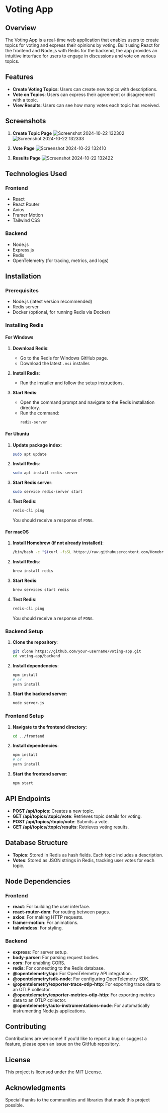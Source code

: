 # Voting App

## Overview

The Voting App is a real-time web application that enables users to create topics for voting and express their opinions by voting. Built using React for the frontend and Node.js with Redis for the backend, the app provides an intuitive interface for users to engage in discussions and vote on various topics.

## Features

- **Create Voting Topics**: Users can create new topics with descriptions.
- **Vote on Topics**: Users can express their agreement or disagreement with a topic.
- **View Results**: Users can see how many votes each topic has received.

## Screenshots

1. **Create Topic Page**
   ![Screenshot 2024-10-22 132302](https://github.com/user-attachments/assets/5aeecd85-b30b-4cff-b810-a5605aab19ec)
   ![Screenshot 2024-10-22 132333](https://github.com/user-attachments/assets/84c09e88-9f2d-4e8d-81f0-e87f4f42941c)

3. **Vote Page**
   ![Screenshot 2024-10-22 132410](https://github.com/user-attachments/assets/2d42b96d-471a-4e2e-8af4-d297eea35060)

5. **Results Page**
   ![Screenshot 2024-10-22 132422](https://github.com/user-attachments/assets/fee410a4-a7f5-426e-95ff-8e70be80138f)

## Technologies Used

### Frontend

- React
- React Router
- Axios
- Framer Motion
- Tailwind CSS

### Backend

- Node.js
- Express.js
- Redis
- OpenTelemetry (for tracing, metrics, and logs)

## Installation

### Prerequisites

- Node.js (latest version recommended)
- Redis server
- Docker (optional, for running Redis via Docker)

### Installing Redis

#### For Windows

1. **Download Redis**:
    - Go to the Redis for Windows GitHub page.
    - Download the latest `.msi` installer.

2. **Install Redis**:
    - Run the installer and follow the setup instructions.

3. **Start Redis**:
    - Open the command prompt and navigate to the Redis installation directory.
    - Run the command:
      ```bash
      redis-server
      ```

#### For Ubuntu

1. **Update package index**:
    ```bash
    sudo apt update
    ```

2. **Install Redis**:
    ```bash
    sudo apt install redis-server
    ```

3. **Start Redis server**:
    ```bash
    sudo service redis-server start
    ```

4. **Test Redis**:
    ```bash
    redis-cli ping
    ```
    You should receive a response of `PONG`.

#### For macOS

1. **Install Homebrew (if not already installed)**:
    ```bash
    /bin/bash -c "$(curl -fsSL https://raw.githubusercontent.com/Homebrew/install/HEAD/install.sh)"
    ```

2. **Install Redis**:
    ```bash
    brew install redis
    ```

3. **Start Redis**:
    ```bash
    brew services start redis
    ```

4. **Test Redis**:
    ```bash
    redis-cli ping
    ```
    You should receive a response of `PONG`.

### Backend Setup

1. **Clone the repository**:
    ```bash
    git clone https://github.com/your-username/voting-app.git
    cd voting-app/backend
    ```

2. **Install dependencies**:
    ```bash
    npm install
    # or
    yarn install
    ```

3. **Start the backend server**:
    ```bash
    node server.js
    ```

### Frontend Setup

1. **Navigate to the frontend directory**:
    ```bash
    cd ../frontend
    ```

2. **Install dependencies**:
    ```bash
    npm install
    # or
    yarn install
    ```

3. **Start the frontend server**:
    ```bash
    npm start
    ```

## API Endpoints

- **POST /api/topics**: Creates a new topic.
- **GET /api/topics/:topic/vote**: Retrieves topic details for voting.
- **POST /api/topics/:topic/vote**: Submits a vote.
- **GET /api/topics/:topic/results**: Retrieves voting results.

## Database Structure

- **Topics**: Stored in Redis as hash fields. Each topic includes a description.
- **Votes**: Stored as JSON strings in Redis, tracking user votes for each topic.

## Node Dependencies

### Frontend

- **react**: For building the user interface.
- **react-router-dom**: For routing between pages.
- **axios**: For making HTTP requests.
- **framer-motion**: For animations.
- **tailwindcss**: For styling.

### Backend

- **express**: For server setup.
- **body-parser**: For parsing request bodies.
- **cors**: For enabling CORS.
- **redis**: For connecting to the Redis database.
- **@opentelemetry/api**: For OpenTelemetry API integration.
- **@opentelemetry/sdk-node**: For configuring OpenTelemetry SDK.
- **@opentelemetry/exporter-trace-otlp-http**: For exporting trace data to an OTLP collector.
- **@opentelemetry/exporter-metrics-otlp-http**: For exporting metrics data to an OTLP collector.
- **@opentelemetry/auto-instrumentations-node**: For automatically instrumenting Node.js applications.

## Contributing

Contributions are welcome! If you'd like to report a bug or suggest a feature, please open an issue on the GitHub repository.

## License

This project is licensed under the MIT License.

## Acknowledgments

Special thanks to the communities and libraries that made this project possible.
